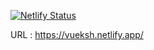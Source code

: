 [![Netlify Status](https://api.netlify.com/api/v1/badges/270a925c-05a8-41d2-89e6-bfdc7e2ffd21/deploy-status)](https://app.netlify.com/sites/vueksh/deploys)

URL : https://vueksh.netlify.app/
